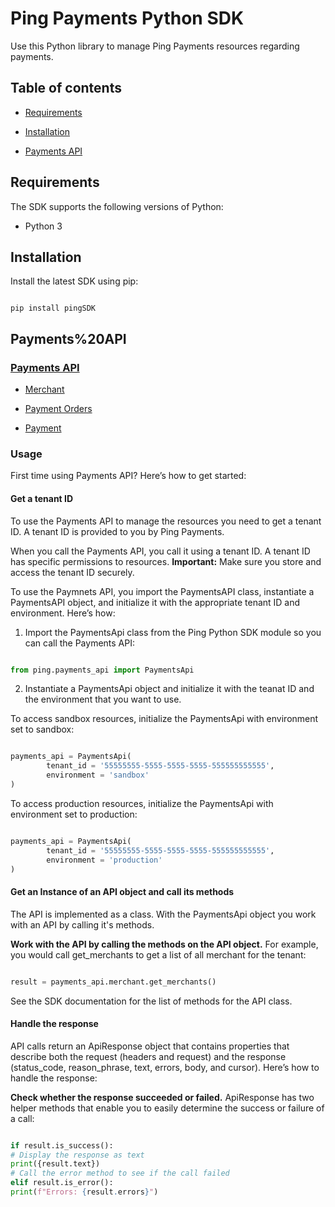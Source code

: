 
# Ping Payments Python SDK


Use this Python library to manage Ping Payments resources regarding payments.

## Table of contents

* [Requirements](#requirements)

* [Installation](#installation)

* [Payments API](#Payments%20API)


## Requirements


The SDK supports the following versions of Python:

- Python 3

## Installation

Install the latest SDK using pip:

```

pip install pingSDK

```

## Payments%20API

### [Payments API]

* [Merchant]

* [Payment Orders]

* [Payment]

### Usage
  
First time using Payments API? Here’s how to get started:
  
#### Get a tenant ID

To use the Payments API to manage the resources you need to get a tenant ID. A tenant ID is provided to you by Ping Payments.

When you call the Payments API, you call it using a tenant ID. A tenant ID has specific permissions to resources.
**Important:** Make sure you store and access the tenant ID securely.

To use the Paymnets API, you import the PaymentsAPI class, instantiate a PaymentsAPI object, and initialize it with the appropriate tenant ID and environment. Here’s how:

1. Import the PaymentsApi class from the Ping Python SDK module so you can call the Payments API:

```python

from ping.payments_api import PaymentsApi

```
2. Instantiate a PaymentsApi object and initialize it with the teanat ID and the environment that you want to use.

To access sandbox resources, initialize the PaymentsApi with environment set to sandbox:

```python

payments_api = PaymentsApi(
		tenant_id = '55555555-5555-5555-5555-555555555555',
		environment = 'sandbox'
)

```
To access production resources, initialize the PaymentsApi with environment set to production:

```python

payments_api = PaymentsApi(
		tenant_id = '55555555-5555-5555-5555-555555555555',
		environment = 'production'
)

```
#### Get an Instance of an API object and call its methods

The API is implemented as a class. With the PaymentsApi object you work with an API by calling it's methods.

**Work with the API by calling the methods on the API object.** For example, you would call get_merchants to get a list of all merchant for the tenant:

```python

result = payments_api.merchant.get_merchants()

```
See the SDK documentation for the list of methods for the API class.

#### Handle the response

API calls return an ApiResponse object that contains properties that describe both the request (headers and request) and the response (status_code, reason_phrase, text, errors, body, and cursor). Here’s how to handle the response:

**Check whether the response succeeded or failed.** ApiResponse has two helper methods that enable you to easily determine the success or failure of a call:

```python

if result.is_success():
# Display the response as text
print({result.text})
# Call the error method to see if the call failed
elif result.is_error():
print(f"Errors: {result.errors}")

```

[//]: #  "Link anchor definitions"

[Payments API]: doc/payments_api.md

[Merchant]: doc/api_resources/payments_api/merchant.md

[Payment Orders]: doc/api_resources/payments_api/payment_order.md 

[Payment]: doc/api_resources/payments_api/payment.md 